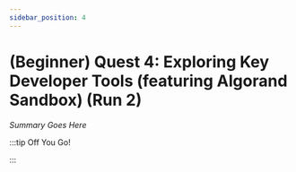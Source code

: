 ```yaml
---
sidebar_position: 4
---
```


# (Beginner) Quest 4: Exploring Key Developer Tools (featuring Algorand Sandbox) (Run 2)

_Summary Goes Here_

:::tip Off You Go!

<QuestButton text="Happy Questing" link='' />

:::

